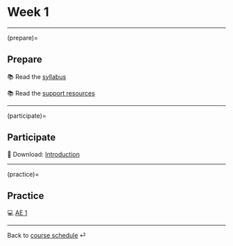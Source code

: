 # Week 1


---

(prepare)=
## Prepare

📚 Read the [syllabus](../docs/course-syllabus.md)

📚 Read the [support resources](../docs/course-support.md)

---

(participate)=
## Participate

📘 Download: [Introduction](/slides/lec-1.html)

---

(practice)=
## Practice

💻 [AE 1](/ae/ae-0-movies.html)


---

Back to [course schedule](../docs/course-schedule.md) ⏎

